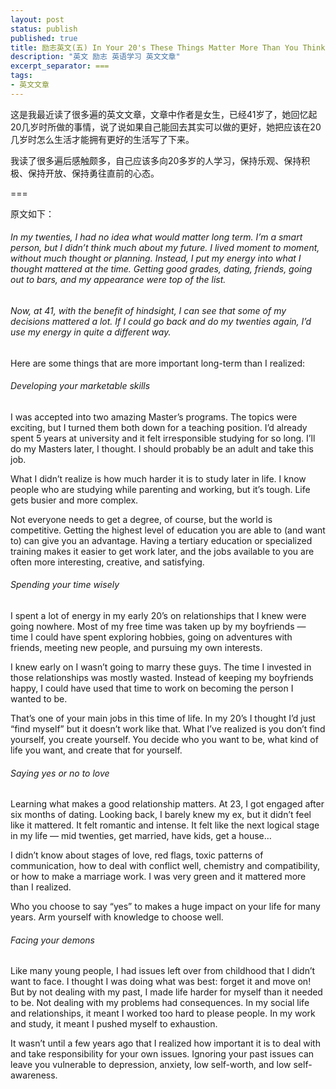 ```yaml
---
layout: post
status: publish
published: true
title: 励志英文(五) In Your 20's These Things Matter More Than You Think
description: "英文 励志 英语学习 英文文章"
excerpt_separator: ===
tags:
- 英文文章
---
```


这是我最近读了很多遍的英文文章，文章中作者是女生，已经41岁了，她回忆起20几岁时所做的事情，说了说如果自己能回去其实可以做的更好，她把应该在20几岁时怎么生活才能拥有更好的生活写了下来。

我读了很多遍后感触颇多，自己应该多向20多岁的人学习，保持乐观、保持积极、保持开放、保持勇往直前的心态。

===

原文如下：

###### In my twenties, I had no idea what would matter long term. I’m a smart person, but I didn’t think much about my future. I lived moment to moment, without much thought or planning. Instead, I put my energy into what I thought mattered at the time. Getting good grades, dating, friends, going out to bars, and my appearance were top of the list. 

###### Now, at 41, with the benefit of hindsight, I can see that some of my decisions mattered a lot. If I could go back and do my twenties again, I’d use my energy in quite a different way. 

Here are some things that are more important long-term than I realized: 

###### Developing your marketable skills

I was accepted into two amazing Master’s programs. The topics were exciting, but I turned them both down for a teaching position. I’d already spent 5 years at university and it felt irresponsible studying for so long. I’ll do my Masters later, I thought. I should probably be an adult and take this job. 

What I didn’t realize is how much harder it is to study later in life. I know people who are studying while parenting and working, but it’s tough. Life gets busier and more complex. 

Not everyone needs to get a degree, of course, but the world is competitive. Getting the highest level of education you are able to (and want to) can give you an advantage. Having a tertiary education or specialized training makes it easier to get work later, and the jobs available to you are often more interesting, creative, and satisfying. 

###### Spending your time wisely

I spent a lot of energy in my early 20’s on relationships that I knew were going nowhere. Most of my free time was taken up by my boyfriends — time I could have spent exploring hobbies, going on adventures with friends, meeting new people, and pursuing my own interests. 

I knew early on I wasn’t going to marry these guys. The time I invested in those relationships was mostly wasted. Instead of keeping my boyfriends happy, I could have used that time to work on becoming the person I wanted to be. 

That’s one of your main jobs in this time of life. In my 20’s I thought I’d just “find myself” but it doesn’t work like that. What I’ve realized is you don’t find yourself, you create yourself. You decide who you want to be, what kind of life you want, and create that for yourself. 

###### Saying yes or no to love

Learning what makes a good relationship matters. At 23, I got engaged after six months of dating. Looking back, I barely knew my ex, but it didn’t feel like it mattered. It felt romantic and intense. It felt like the next logical stage in my life — mid twenties, get married, have kids, get a house… 

I didn’t know about stages of love, red flags, toxic patterns of communication, how to deal with conflict well, chemistry and compatibility, or how to make a marriage work. I was very green and it mattered more than I realized. 

Who you choose to say “yes” to makes a huge impact on your life for many years. Arm yourself with knowledge to choose well. 

###### Facing your demons

Like many young people, I had issues left over from childhood that I didn’t want to face. I thought I was doing what was best: forget it and move on! But by not dealing with my past, I made life harder for myself than it needed to be. 
Not dealing with my problems had consequences. In my social life and relationships, it meant I worked too hard to please people. In my work and study, it meant I pushed myself to exhaustion. 

It wasn’t until a few years ago that I realized how important it is to deal with and take responsibility for your own issues. Ignoring your past issues can leave you vulnerable to depression, anxiety, low self-worth, and low self-awareness. 

